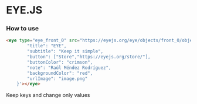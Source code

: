 # EYE.JS

### How to use

```HTML
<eye type="eye_front_0" src="https://eyejs.org/eye/objects/front_0/object.html" data='{
        "title": "EYE",
        "subtitle": "Keep it simple",
        "button": ["Store","https://eyejs.org/store/"],
        "buttonColor": "crimson",
        "note": "Raúl Méndez Rodríguez",
        "backgroundColor": "red",
        "urlImage": "image.png"
    }'></eye>
```

Keep keys and change only values



